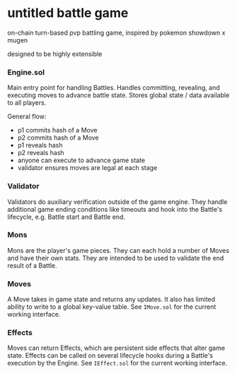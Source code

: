 # untitled battle game

on-chain turn-based pvp battling game, inspired by pokemon showdown x mugen

designed to be highly extensible

### Engine.sol
Main entry point for handling Battles.
Handles committing, revealing, and executing moves to advance battle state.
Stores global state / data available to all players.

General flow:
- p1 commits hash of a Move
- p2 commits hash of a Move
- p1 reveals hash
- p2 reveals hash
- anyone can execute to advance game state
- validator ensures moves are legal at each stage

### Validator
Validators do auxiliary verification outside of the game engine. They handle additional game ending conditions like timeouts and hook into the Battle's lifecycle, e.g. Battle start and Battle end.

### Mons
Mons are the player's game pieces. They can each hold a number of Moves and have their own stats. They are intended to be used to validate the end result of a Battle. 

### Moves
A Move takes in game state and returns any updates. It also has limited ability to write to a global key-value table. 
See `IMove.sol` for the current working interface.

### Effects
Moves can return Effects, which are persistent side effects that alter game state. Effects can be called on several lifecycle hooks during a Battle's execution by the Engine. See `IEffect.sol` for the current working interface.